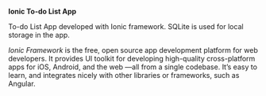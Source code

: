 **Ionic To-do List App**

To-do List App developed with Ionic framework.
SQLite is used for local storage in the app.

*Ionic Framework* is the free, open source app development platform for web developers.
It provides UI toolkit for developing high-quality cross-platform apps for iOS, Android, and the web —all from a single codebase.
It’s easy to learn, and integrates nicely with other libraries or frameworks, such as Angular.